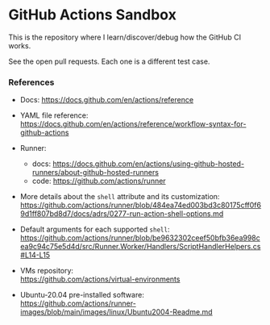 # GitHub Actions Sandbox

This is the repository where I learn/discover/debug how the GitHub CI works.

See the open pull requests. Each one is a different test case.

### References

* Docs: https://docs.github.com/en/actions/reference

* YAML file reference: https://docs.github.com/en/actions/reference/workflow-syntax-for-github-actions

* Runner: 
  * docs: https://docs.github.com/en/actions/using-github-hosted-runners/about-github-hosted-runners
  * code: https://github.com/actions/runner

* More details about the `shell` attribute and its customization:\
  https://github.com/actions/runner/blob/484ea74ed003bd3c80175cff0f69d1ff807bd8d7/docs/adrs/0277-run-action-shell-options.md

* Default arguments for each supported `shell`:\
  https://github.com/actions/runner/blob/be9632302ceef50bfb36ea998cea9c94c75e5d4d/src/Runner.Worker/Handlers/ScriptHandlerHelpers.cs#L14-L15

* VMs repository:\
  https://github.com/actions/virtual-environments

* Ubuntu-20.04 pre-installed software:\
  https://github.com/actions/runner-images/blob/main/images/linux/Ubuntu2004-Readme.md
